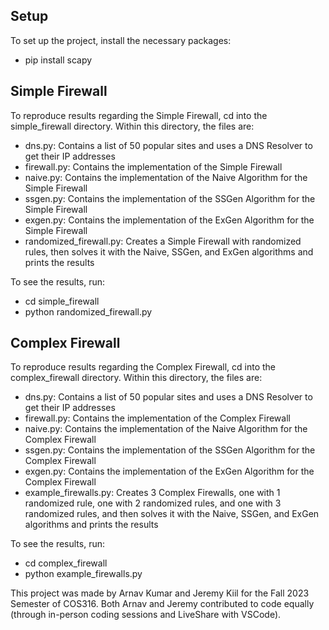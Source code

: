 ## Setup
To set up the project, install the necessary packages: 
- pip install scapy

## Simple Firewall
To reproduce results regarding the Simple Firewall, cd into the simple_firewall directory. Within this directory, the files are:
- dns.py: Contains a list of 50 popular sites and uses a DNS Resolver to get their IP addresses
- firewall.py: Contains the implementation of the Simple Firewall
- naive.py: Contains the implementation of the Naive Algorithm for the Simple Firewall
- ssgen.py: Contains the implementation of the SSGen Algorithm for the Simple Firewall
- exgen.py: Contains the implementation of the ExGen Algorithm for the Simple Firewall
- randomized_firewall.py: Creates a Simple Firewall with randomized rules, then solves it with the Naive, SSGen, and ExGen algorithms and prints the results

To see the results, run: 
- cd simple_firewall
- python randomized_firewall.py 

## Complex Firewall
To reproduce results regarding the Complex Firewall, cd into the complex_firewall directory. Within this directory, the files are:
- dns.py: Contains a list of 50 popular sites and uses a DNS Resolver to get their IP addresses
- firewall.py: Contains the implementation of the Complex Firewall
- naive.py: Contains the implementation of the Naive Algorithm for the Complex Firewall
- ssgen.py: Contains the implementation of the SSGen Algorithm for the Complex Firewall
- exgen.py: Contains the implementation of the ExGen Algorithm for the Complex Firewall
- example_firewalls.py: Creates 3 Complex Firewalls, one with 1 randomized rule, one with 2 randomized rules, and one with 3 randomized rules, and then solves it with the Naive, SSGen, and ExGen algorithms and prints the results

To see the results, run: 
- cd complex_firewall
- python example_firewalls.py 

This project was made by Arnav Kumar and Jeremy Kiil for the Fall 2023 Semester of COS316. Both Arnav and Jeremy contributed to code equally (through in-person coding sessions and LiveShare with VSCode). 
